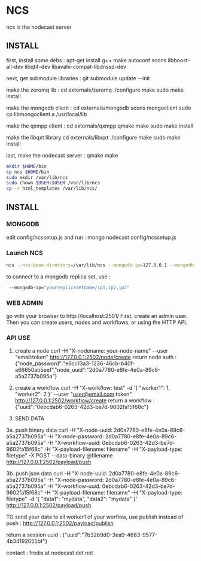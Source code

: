 # NCS

ncs is the nodecast server


## INSTALL

first, install some debs :
apt-get install g++ make autoconf scons libboost-all-dev libqt4-dev libavahi-compat-libdnssd-dev


next, get submodule libraries :
git submodule update --init

make the zeromq lib :
cd externals/zeromq
./configure
make
sudo make install

make the mongodb client :
cd externals/mongodb
scons mongoclient
sudo cp libmongoclient.a /usr/local/lib

make the qxmpp client :
cd externals/qxmpp
qmake
make
sudo make install

make the libqxt library
cd externals/libqxt
./configure
make
sudo make install

last, make the nodecast server :
qmake
make


```bash
mkdir $HOME/bin
cp ncs $HOME/bin
sudo mkdir /var/lib/ncs
sudo chown $USER:$USER /var/lib/ncs
cp -r html_templates /var/lib/ncs/
```

## INSTALL


### MONGODB
edit config/ncssetup.js and run :
mongo nodecast config/ncssetup.js


### Launch NCS

```bash
ncs --ncs-base-directory=/var/lib/ncs --mongodb-ip=127.0.0.1 --mongodb-base=nodecast_prod --domain-name=localhost --xmpp-client-port=6222 --xmpp-server-port=6269 --smtp-hostname="your.server.mail" --smtp-username="your-user-account" --smtp-password="your-password" --smtp-sender="your-email-sender" --smtp-recipient="your-email-recipient"
```

to connect to a mongodb replica set, use :

```bash
 --mongodb-ip="yourreplicasetname/ip1,ip2,ip3"
 ```

### WEB ADMIN

go with your browser to http://localhost:2501/
First, create an admin user. Then you can create users, nodes and workflows, or using the HTTP API.



### API USE

1. create a node
curl -H "X-nodename: your-node-name" --user "email:token" http://127.0.0.1:2502/node/create
return node auth : {"node_password":"e6cc13a3-1236-46cb-b40f-a66650ab5eef","node_uuid":"2d0a7780-e8fe-4e0a-89c6-a5a2737b095a"} 

2. create a workflow
curl -H "X-workflow: test" -d '{ "worker1": 1, "worker2": 2 }' --user "user@email.com:token" http://127.0.0.1:2502/workflow/create
return a workflow : {"uuid":"0ebcdab6-0263-42d3-be7d-9602fa15f68c"}

3. SEND DATA

3a. push binary data
curl -H "X-node-uuid: 2d0a7780-e8fe-4e0a-89c6-a5a2737b095a" -H "X-node-password: 2d0a7780-e8fe-4e0a-89c6-a5a2737b095a" -H "X-workflow-uuid: 0ebcdab6-0263-42d3-be7d-9602fa15f68c" -H "X-payload-filename: filename" -H "X-payload-type: filetype" -X POST --data-binary @filename http://127.0.0.1:2502/payload/push

3b. push json data
curl -H "X-node-uuid: 2d0a7780-e8fe-4e0a-89c6-a5a2737b095a" -H "X-node-password: 2d0a7780-e8fe-4e0a-89c6-a5a2737b095a" -H "X-workflow-uuid: 0ebcdab6-0263-42d3-be7d-9602fa15f68c" -H "X-payload-filename: filename" -H "X-payload-type: filetype" -d '{ "data1": "mydata", "data2": "mydata" }' http://127.0.0.1:2502/payload/push

TO send your data to all worker1 of your worflow, use publish instead of push : http://127.0.0.1:2502/payload/publish


return a session uuid : {"uuid":"7b32b9d0-3ea9-4663-9577-4b34192055bf"}


contact : fredix at nodecast dot net
